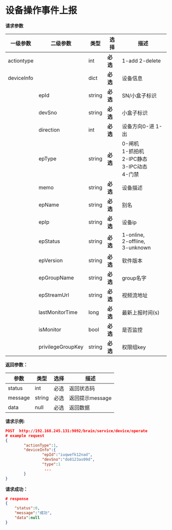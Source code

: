 # 设备操作事件上报

**请求参数**

| **一级参数** | **二级参数**      | **类型** | **选择** | **描述**                                                     |
| ------------ | ----------------- | -------- | -------- | ------------------------------------------------------------ |
| actiontype   |                   | int      | **必选** | 1-add 2-delete                                               |
| deviceInfo   |                   | dict     | **必选** | 设备信息                                                     |
|              | epId              | string   | **必选** | SN/小盒子标识                                                |
|              | devSno            | string   | **必选** | 小盒子标识                                                   |
|              | direction         | int      | **必选** | 设备方向0-进 1-出                                            |
|              | epType            | string   | **必选** | 0-闸机<br />1-抓拍机<br />2-IPC静态<br />3-IPC动态<br />4-门禁 |
|              | memo              | string   | **必选** | 设备描述                                                     |
|              | epName            | string   | **必选** | 别名                                                         |
|              | epIp              | string   | **必选** | 设备ip                                                       |
|              | epStatus          | string   | **必选** | 1-online,<br />2-offline,<br />3-unknown                     |
|              | epVersion         | string   | **必选** | 软件版本                                                     |
|              | epGroupName       | string   | **必选** | group名字                                                    |
|              | epStreamUrl       | string   | **必选** | 视频流地址                                                   |
|              | lastMonitorTime   | long     | **必选** | 最新上报时间(s)                                              |
|              | isMonitor         | bool     | **必选** | 是否监控                                                     |
|              | privilegeGroupKey | string   | **必选** | 权限组key                                                    |

**返回参数：**

| 参数    | 类型   | 选择 | 描述            |
| ------- | ------ | ---- | --------------- |
| status  | int    | 必选 | 返回状态码      |
| message | string | 必选 | 返回提示message |
| data    | null   | 必选 | 返回数据        |

**请求示例:** 

```json
POST  http://192.168.245.131:9092/brain/service/device/operate
# example request
{
        "actionType":1,
        "deviceInfo":{
                "epId":"iuqwefk12nad",
                "devSno":"do8123as09d",
                "type":1
                 ...
        }
}
```

**请求成功：**

```json
# response
{
    "status":0,
    "message":"成功",
    "data":null
}
```

